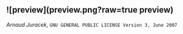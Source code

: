 ![preview](preview.png?raw=true preview)
-
*Arnaud Juracek*, `GNU GENERAL PUBLIC LICENSE Version 3, June 2007`
